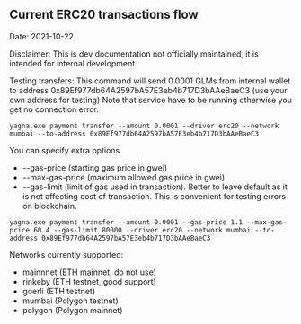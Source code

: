 ## Current ERC20 transactions flow 
Date: 2021-10-22

Disclaimer: This is dev documentation not officially maintained, it is intended for internal development.

Testing transfers:
This command will send 0.0001 GLMs from internal wallet to address 0x89Ef977db64A2597bA57E3eb4b717D3bAAeBaeC3 (use your own address for testing)
Note that service have to be running otherwise you get no connection error.

```
yagna.exe payment transfer --amount 0.0001 --driver erc20 --network mumbai --to-address 0x89Ef977db64A2597bA57E3eb4b717D3bAAeBaeC3
```

You can specify extra options 
* --gas-price (starting gas price in gwei)
* --max-gas-price (maximum allowed gas price in gwei)
* --gas-limit (limit of gas used in transaction). Better to leave default as it is not affecting cost of transaction. This is convenient for testing errors on blockchain.

```
yagna.exe payment transfer --amount 0.0001 --gas-price 1.1 --max-gas-price 60.4 --gas-limit 80000 --driver erc20 --network mumbai --to-address 0x89Ef977db64A2597bA57E3eb4b717D3bAAeBaeC3
```

Networks currently supported:
* mainnnet (ETH mainnet, do not use)
* rinkeby (ETH testnet, good support)
* goerli (ETH testnet)
* mumbai (Polygon testnet)
* polygon (Polygon mainnet)






